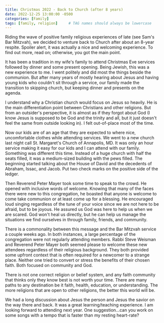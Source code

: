 ```yaml
---
title: Christmas 2022 - Back to Church (after 8 years)
date: 2022-12-25 13:00:00 -0500
categories: [Family]
tags: [family, religion]     # TAG names should always be lowercase
---
```



Riding the wave of positive family religious experiences of late (see Sam's Bar Mitzvah), we decided to venture back to Church after about an 8-year respite. Spoiler alert, it was actually a nice and welcoming experience. To find out more, read on; otherwise, you got the main point.

It has been a tradition in my wife's family to attend Christmas Eve services followed by dinner and some present opening. Being Jewish, this was a new experience to me. I went politely and did most the things beside the communion. But after many years of mostly hearing about Jesus and having young kids who couldn't sit through a service, our family made the transition to skipping church, but keeping dinner and presents on the agenda. 

I understand why a Christian church would focus on Jesus so heavily. He is the main differentiation point between Christians and other religions. But from an outsider's perspective, it is almost as if they forgot about God (I know Jesus is supposed to be God and the trinity and all, but it just doesn't feel the same from outside looking in). I felt out-of-place most of the time.

Now our kids are of an age that they are expected to where nice, uncomfortable clothes while attending services. We went to a new church last night call St. Margaret's Church of Annapolis, MD. It was only an hour service making it easy for our kids and I can attend with our family. Something was different this time. Instead of a huge church with half the seats filled, it was a medium-sized building with the pews filled. The beginning started talking about the House of David and the decedents of Abraham, Issac, and Jacob. Put two check marks on the positive side of the ledger.

Then Reverend Peter Mayer took some time to speak to the crowd. He opened with inclusive words of welcome. Knowing that many of the faces there were new to this congregation, he boasted that anyone is welcome to come take communion or at least come up for a blessing. He encouraged loud singing regardless of the tune of your voice since we are not here to be afraid, but to be joyous. He assured us God was here to help us when we are scared. God won't heal us directly, but he can help us manage the situations we find ourselves in through family, friends, and community.

There is a commonality between this message and the Bar Mitzvah service a couple weeks ago. In both instances, a large percentage of the congregation were not regularly attending members. Rabbi Steve Weisman and Reverend Peter Mayer both seemed please to welcome these new attendees regardless of their religious background. They both provided some upfront context that is often required for a newcomer to a strange place. Neither one tried to convert or stress the benefits of their chosen faith. Both focused on community and God. 

There is not one correct religion or belief system, and any faith community that thinks only they know best is not worth your time. There are many paths to any destination be it faith, health, education, or understanding. The more religions that are open to other religions, the better this world will be. 

We had a long discussion about Jesus the person and Jesus the savior on the way there and back. It was a great learning/teaching experience. I am looking forward to attending next year. One suggestion...can you work on some songs with a tempo that is faster than my resting heart-rate?
